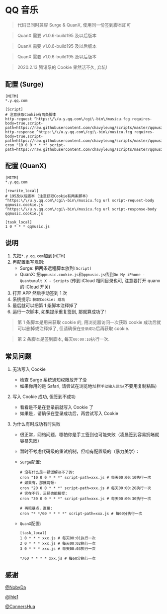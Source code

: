 # QQ 音乐

> 代码已同时兼容 Surge & QuanX, 使用同一份签到脚本即可

> QuanX 需要 v1.0.6-build195 及以后版本

> QuanX 需要 v1.0.6-build195 及以后版本

> QuanX 需要 v1.0.6-build195 及以后版本

> 2020.2.13 腾讯系的 Cookie 果然活不久, 弃坑!

## 配置 (Surge)

```properties
[MITM]
*.y.qq.com

[Script]
# 注意获取Cookie有两条脚本
http-request ^https:\/\/u.y.qq.com\/cgi\-bin\/musicu.fcg requires-body=true,script-path=https://raw.githubusercontent.com/chavyleung/scripts/master/qqmusic/qqmusic.cookie.js
http-response ^https:\/\/u.y.qq.com\/cgi\-bin\/musicu.fcg requires-body=true,script-path=https://raw.githubusercontent.com/chavyleung/scripts/master/qqmusic/qqmusic.cookie.js
cron "10 0 0 * * *" script-path=https://raw.githubusercontent.com/chavyleung/scripts/master/qqmusic/qqmusic.js
```

## 配置 (QuanX)

```properties
[MITM]
*.y.qq.com

[rewrite_local]
# 195及以后版本 (注意获取Cookie有两条脚本)
^https:\/\/u.y.qq.com\/cgi\-bin\/musicu.fcg url script-request-body qqmusic.cookie.js
^https:\/\/u.y.qq.com\/cgi\-bin\/musicu.fcg url script-response-body qqmusic.cookie.js

[task_local]
1 0 * * * qqmusic.js
```

## 说明

1. 先把`*.y.qq.com`加到`[MITM]`
2. 再配置重写规则:
   - Surge: 把两条远程脚本放到`[Script]`
   - QuanX: 把`qqmusic.cookie.js`和`qqmusic.js`传到`On My iPhone - Quantumult X - Scripts` (传到 iCloud 相同目录也可, 注意要打开 quanx 的 iCloud 开关)
3. 打开 APP 然后手动签到 1 次
4. 系统提示: `获取Cookie: 成功`
5. 最后就可以把第 1 条脚本注释掉了
6. 运行一次脚本, 如果提示重复签到, 那就算成功了!

> 第 1 条脚本是用来获取 cookie 的, 用浏览器访问一次获取 cookie 成功后就可以删掉或注释掉了, 但请确保在`登录成功`后再获取 cookie.

> 第 2 条脚本是签到脚本, 每天`00:00:10`执行一次.

## 常见问题

1. 无法写入 Cookie

   - 检查 Surge 系统通知权限放开了没
   - 如果你用的是 Safari, 请尝试在浏览地址栏`手动输入网址`(不要用复制粘贴)

2. 写入 Cookie 成功, 但签到不成功

   - 看看是不是在登录前就写入 Cookie 了
   - 如果是，请确保在登录成功后，再尝试写入 Cookie

3. 为什么有时成功有时失败

   - 很正常，网络问题，哪怕你是手工签到也可能失败（凌晨签到容易拥堵就容易失败）
   - 暂时不考虑代码级的重试机制，但咱有配置级的（暴力美学）：

   - `Surge`配置:

     ```properties
     # 没有什么是一顿饭解决不了的:
     cron "10 0 0 * * *" script-path=xxx.js # 每天00:00:10执行一次
     # 如果有，那就两顿:
     cron "20 0 0 * * *" script-path=xxx.js # 每天00:00:20执行一次
     # 实在不行，三顿也能接受:
     cron "30 0 0 * * *" script-path=xxx.js # 每天00:00:30执行一次

     # 再粗暴点，直接:
     cron "* */60 * * * *" script-path=xxx.js # 每60分执行一次
     ```

   - `QuanX`配置:

     ```properties
     [task_local]
     1 0 * * * xxx.js # 每天00:01执行一次
     2 0 * * * xxx.js # 每天00:02执行一次
     3 0 * * * xxx.js # 每天00:03执行一次

     */60 * * * * xxx.js # 每60分执行一次
     ```

## 感谢

[@NobyDa](https://github.com/NobyDa)

[@lhie1](https://github.com/lhie1)

[@ConnersHua](https://github.com/ConnersHua)
